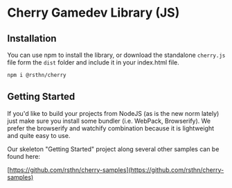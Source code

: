 # Cherry Gamedev Library (JS)

## Installation

You can use npm to install the library, or download the standalone `cherry.js` file form the `dist` folder and include it in your index.html file.

```sh
npm i @rsthn/cherry
```

## Getting Started

If you'd like to build your projects from NodeJS (as is the new norm lately) just make sure you install some bundler (i.e. WebPack, Browserify). We prefer the browserify and watchify combination because it is lightweight and quite easy to use.

Our skeleton "Getting Started" project along several other samples can be found here:

[https://github.com/rsthn/cherry-samples](https://github.com/rsthn/cherry-samples)

